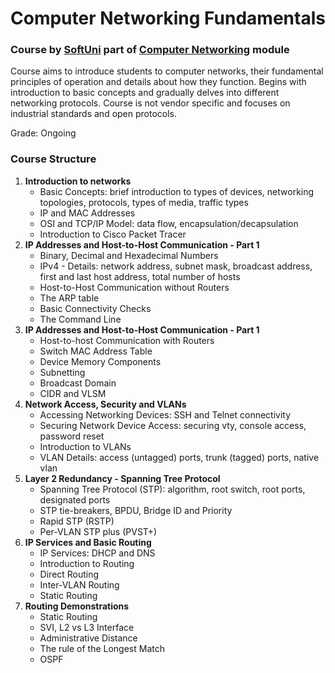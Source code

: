 # Computer Networking Fundamentals
### Course by [SoftUni](https://softuni.bg/trainings/4640/computer-networking-fundamentals-april-2025) part of [Computer Networking](https://softuni.bg/modules/24/java-db/1544) module

Course aims to introduce students to computer networks, their fundamental principles of operation and details about how they function. Begins with introduction to basic concepts and gradually delves into different networking protocols. Course is not vendor specific and focuses on industrial standards and open protocols. 

Grade: Ongoing

### Course Structure  

1. **Introduction to networks**
	- Basic Concepts: brief introduction to types of devices, networking topologies, protocols, types of media, traffic types
	- IP and MAC Addresses
	- OSI and TCP/IP Model: data flow, encapsulation/decapsulation
	- Introduction to Cisco Packet Tracer
2. **IP Addresses and Host-to-Host Communication - Part 1**
	- Binary, Decimal and Hexadecimal Numbers
	- IPv4 - Details: network address, subnet mask, broadcast address, first and last host address, total number of hosts
	- Host-to-Host Communication without Routers
	- The ARP table
	- Basic Connectivity Checks
	- The Command Line
3. **IP Addresses and Host-to-Host Communication - Part 1**
	- Host-to-host Communication with Routers
	- Switch MAC Address Table
	- Device Memory Components
	- Subnetting
	- Broadcast Domain
	- CIDR and VLSM
4. **Network Access, Security and VLANs**
	- Accessing Networking Devices: SSH and Telnet connectivity
	- Securing Network Device Access: securing vty, console access, password reset
	- Introduction to VLANs
	- VLAN Details: access (untagged) ports, trunk (tagged) ports, native vlan
5. **Layer 2 Redundancy - Spanning Tree Protocol**
	- Spanning Tree Protocol (STP): algorithm, root switch, root ports, designated ports
	- STP tie-breakers, BPDU, Bridge ID and Priority
	- Rapid STP (RSTP)
	- Per-VLAN STP plus (PVST+)
6. **IP Services and Basic Routing**
	- IP Services: DHCP and DNS
	- Introduction to Routing
	- Direct Routing
	- Inter-VLAN Routing
	- Static Routing
7. **Routing Demonstrations**
	- Static Routing
	- SVI, L2 vs L3 Interface
	- Administrative Distance
	- The rule of the Longest Match
	- OSPF